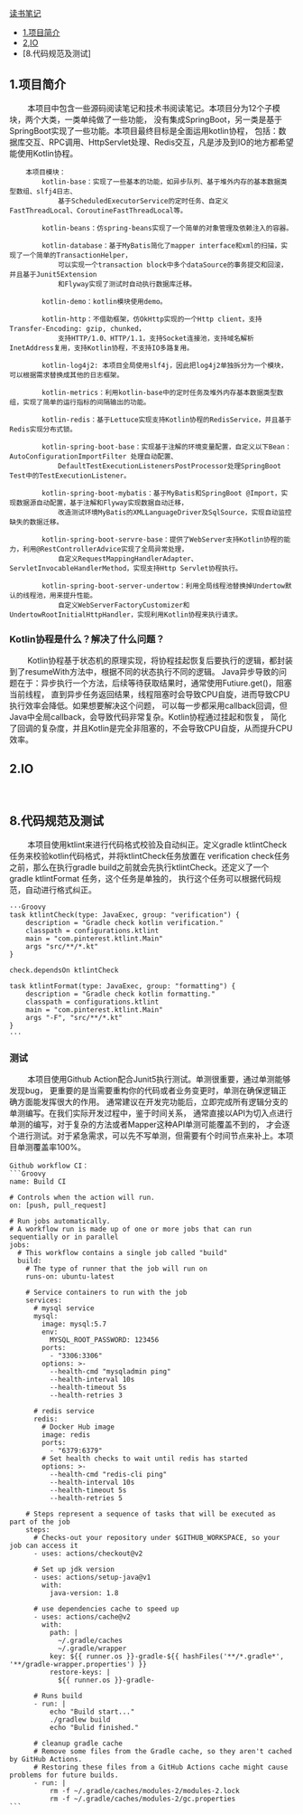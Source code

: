 [读书笔记](ReadingNotes.md)

* [1.项目简介](#1)
* [2,IO](#3)
* [8.代码规范及测试]

<h2 id="1">1.项目简介</h2>
&emsp;&emsp; 本项目中包含一些源码阅读笔记和技术书阅读笔记。本项目分为12个子模块，两个大类，一类单纯做了一些功能，
没有集成SpringBoot，另一类是基于SpringBoot实现了一些功能。本项目最终目标是全面运用kotlin协程，
包括：数据库交互、RPC调用、HttpServlet处理、Redis交互，凡是涉及到IO的地方都希望能使用Kotlin协程。

        本项目模块：
            kotlin-base：实现了一些基本的功能，如异步队列、基于堆外内存的基本数据类型数组、slfj4日志、
                基于ScheduledExecutorService的定时任务、自定义FastThreadLocal、CoroutineFastThreadLocal等。
                
            kotlin-beans：仿spring-beans实现了一个简单的对象管理及依赖注入的容器。
            
            kotlin-database：基于MyBatis简化了mapper interface和xml的扫描，实现了一个简单的TransactionHelper，
                可以实现一个transaction block中多个dataSource的事务提交和回滚，并且基于Junit5Extension 
                和Flyway实现了测试时自动执行数据库迁移。
            
            kotlin-demo：kotlin模块使用demo。
            
            kotlin-http：不借助框架，仿OkHttp实现的一个Http client，支持Transfer-Encoding: gzip, chunked，
                支持HTTP/1.0、HTTP/1.1，支持Socket连接池，支持域名解析InetAddress复用，支持Kotlin协程，不支持IO多路复用。
                
            kotlin-log4j2: 本项目全局使用slf4j，因此把log4j2单独拆分为一个模块，可以根据需求替换成其他的日志框架。
            
            kotlin-metrics：利用kotlin-base中的定时任务及堆外内存基本数据类型数组，实现了简单的运行指标的间隔输出的功能。
                
            kotlin-redis：基于Lettuce实现支持Kotlin协程的RedisService，并且基于Redis实现分布式锁。
            
            kotlin-spring-boot-base：实现基于注解的环境变量配置，自定义以下Bean：AutoConfigurationImportFilter 处理自动配置、
                DefaultTestExecutionListenersPostProcessor处理SpringBoot Test中的TestExecutionListener。
                
            kotlin-spring-boot-mybatis：基于MyBatis和SpringBoot @Import，实现数据源自动配置，基于注解和Flyway实现数据自动迁移，
                改造测试环境MyBatis的XMLLanguageDriver及SqlSource，实现自动监控缺失的数据迁移。
                
            kotlin-spring-boot-servre-base：提供了WebServer支持Kotlin协程的能力，利用@RestControllerAdvice实现了全局异常处理，
                自定义RequestMappingHandlerAdapter、ServletInvocableHandlerMethod，实现支持Http Servlet协程执行。
                
            kotlin-spring-boot-server-undertow：利用全局线程池替换掉Undertow默认的线程池，用来提升性能。
                自定义WebServerFactoryCustomizer和UndertowRootInitialHttpHandler，实现利用Kotlin协程来执行请求。

### Kotlin协程是什么？解决了什么问题？
&emsp;&emsp; Kotlin协程基于状态机的原理实现，将协程挂起恢复后要执行的逻辑，都封装到了resumeWith方法中，根据不同的状态执行不同的逻辑。
Java异步导致的问题在于：异步执行一个方法，后续等待获取结果时，通常使用Futiure.get()，阻塞当前线程，
直到异步任务返回结果，线程阻塞时会导致CPU自旋，进而导致CPU执行效率会降低。如果想要解决这个问题，
可以每一步都采用callback回调，但Java中全局callback，会导致代码非常复杂。Kotlin协程通过挂起和恢复，
简化了回调的复杂度，并且Kotlin是完全非阻塞的，不会导致CPU自旋，从而提升CPU效率。

<h2 id="2">2.IO</h2>
&emsp;&emsp; 

<h2 id="8">8.代码规范及测试</h2>
&emsp;&emsp; 本项目使用ktlint来进行代码格式校验及自动纠正。定义gradle ktlintCheck 任务来校验kotlin代码格式，并将ktlintCheck任务放置在
verification check任务之前，那么在执行gradle build之前就会先执行ktlintCheck。还定义了一个 gradle ktlintFormat 任务，这个任务是单独的，
执行这个任务可以根据代码规范，自动进行格式纠正。

    ···Groovy
    task ktlintCheck(type: JavaExec, group: "verification") {
        description = "Gradle check kotlin verification."
        classpath = configurations.ktlint
        main = "com.pinterest.ktlint.Main"
        args "src/**/*.kt"
    }

    check.dependsOn ktlintCheck

    task ktlintFormat(type: JavaExec, group: "formatting") {
        description = "Gradle check kotlin formatting."
        classpath = configurations.ktlint
        main = "com.pinterest.ktlint.Main"
        args "-F", "src/**/*.kt"
    }
    ···

### 测试
&emsp;&emsp; 本项目使用Github Action配合Junit5执行测试。单测很重要，通过单测能够发现bug，
更重要的是当需要重构你的代码或者业务变更时，单测在确保逻辑正确方面能发挥很大的作用。
通常建议在开发完功能后，立即完成所有逻辑分支的单测编写。在我们实际开发过程中，鉴于时间关系，
通常直接以API为切入点进行单测的编写，对于复杂的方法或者Mapper这种API单测可能覆盖不到的，
才会逐个进行测试。对于紧急需求，可以先不写单测，但需要有个时间节点来补上。本项目单测覆盖率100%。
    
    Github workflow CI：
    ```Groovy
    name: Build CI

    # Controls when the action will run. 
    on: [push, pull_request]

    # Run jobs automatically.
    # A workflow run is made up of one or more jobs that can run sequentially or in parallel
    jobs:
      # This workflow contains a single job called "build"
      build:
        # The type of runner that the job will run on
        runs-on: ubuntu-latest

        # Service containers to run with the job
        services:
          # mysql service
          mysql:
            image: mysql:5.7
            env:
              MYSQL_ROOT_PASSWORD: 123456
            ports:
              - "3306:3306"
            options: >-
              --health-cmd "mysqladmin ping"
              --health-interval 10s
              --health-timeout 5s
              --health-retries 3

          # redis service
          redis:
            # Docker Hub image
            image: redis
            ports:
              - "6379:6379"
            # Set health checks to wait until redis has started
            options: >-
              --health-cmd "redis-cli ping"
              --health-interval 10s
              --health-timeout 5s
              --health-retries 5

        # Steps represent a sequence of tasks that will be executed as part of the job
        steps:
          # Checks-out your repository under $GITHUB_WORKSPACE, so your job can access it
          - uses: actions/checkout@v2

          # Set up jdk version
          - uses: actions/setup-java@v1
            with:
              java-version: 1.8

          # use dependencies cache to speed up
          - uses: actions/cache@v2
            with:
              path: |
                ~/.gradle/caches
                ~/.gradle/wrapper
              key: ${{ runner.os }}-gradle-${{ hashFiles('**/*.gradle*', '**/gradle-wrapper.properties') }}
              restore-keys: |
                ${{ runner.os }}-gradle-

          # Runs build
          - run: |
              echo "Build start..."
              ./gradlew build
              echo "Bulid finished."

          # cleanup gradle cache
          # Remove some files from the Gradle cache, so they aren't cached by GitHub Actions.
          # Restoring these files from a GitHub Actions cache might cause problems for future builds.
          - run: |
              rm -f ~/.gradle/caches/modules-2/modules-2.lock
              rm -f ~/.gradle/caches/modules-2/gc.properties
    ```
